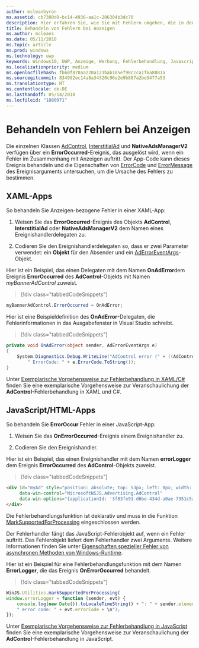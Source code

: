 ```yaml
---
author: mcleanbyron
ms.assetid: cb7380d0-bc14-4936-aa1c-206304b3dc70
description: Hier erfahren Sie, wie Sie mit Fehlern umgehen, die in den Microsoft Advertising-Bibliotheken von der AdControl-Klasse generiert werden.
title: Behandeln von Fehlern bei Anzeigen
ms.author: mcleans
ms.date: 05/11/2018
ms.topic: article
ms.prod: windows
ms.technology: uwp
keywords: Windows10, UWP, Anzeige, Werbung, Fehlerbehandlung, Javascript, XAML, C#
ms.localizationpriority: medium
ms.openlocfilehash: fb60f870aa220a123bab185ef98ccca1f6a8881a
ms.sourcegitcommit: 834992ec14a8a34320c96e2e9b887a2be5477a53
ms.translationtype: HT
ms.contentlocale: de-DE
ms.lasthandoff: 05/14/2018
ms.locfileid: "1880971"
---
```

# <a name="handle-ad-errors"></a>Behandeln von Fehlern bei Anzeigen

Die einzelnen Klassen [AdControl](https://msdn.microsoft.com/library/windows/apps/microsoft.advertising.winrt.ui.adcontrol.aspx), [InterstitialAd](https://msdn.microsoft.com/library/windows/apps/microsoft.advertising.winrt.ui.interstitialad.aspx) und **NativeAdsManagerV2** verfügen über ein **ErrorOccurred**-Ereignis, das ausgelöst wird, wenn ein Fehler im Zusammenhang mit Anzeigen auftritt. Der App-Code kann dieses Ereignis behandeln und die Eigenschaften von [ErrorCode](https://msdn.microsoft.com/library/windows/apps/microsoft.advertising.winrt.ui.aderroreventargs.errorcode.aspx) und [ErrorMessage](https://msdn.microsoft.com/library/windows/apps/microsoft.advertising.winrt.ui.aderroreventargs.errormessage.aspx) des Ereignisarguments untersuchen, um die Ursache des Fehlers zu bestimmen.

<span id="bkmk-dotnet"/>

## <a name="xaml-apps"></a>XAML-Apps

So behandeln Sie Anzeigen-bezogene Fehler in einer XAML-App:

1. Weisen Sie das **ErrorOccurred**-Ereignis des Objekts **AdControl**, **InterstitialAd** oder **NativeAdsManagerV2** dem Namen eines Ereignishandlerdelegaten zu.

2. Codieren Sie den Ereignishandlerdelegaten so, dass er zwei Parameter verwendet: ein **Objekt** für den Absender und ein [AdErrorEventArgs](https://msdn.microsoft.com/library/windows/apps/microsoft.advertising.winrt.ui.aderroreventargs.aspx)-Objekt.

Hier ist ein Beispiel, das einen Delegaten mit dem Namen **OnAdError**dem Ereignis **ErrorOccurred** des **AdControl**-Objekts mit Namen *myBannerAdControl* zuweist.

> [!div class="tabbedCodeSnippets"]
``` csharp
myBannerAdControl.ErrorOccurred = OnAdError;
```

Hier ist eine Beispieldefinition des **OnAdError**-Delegaten, die Fehlerinformationen in das Ausgabefenster in Visual Studio schreibt.

> [!div class="tabbedCodeSnippets"]
``` csharp
private void OnAdError(object sender, AdErrorEventArgs e)
{
    System.Diagnostics.Debug.WriteLine("AdControl error (" + ((AdControl)sender).Name + "): " + e.Error +
        " ErrorCode: " + e.ErrorCode.ToString());
}
```

Unter [Exemplarische Vorgehensweise zur Fehlerbehandlung in XAML/C#](error-handling-in-xamlc-walkthrough.md) finden Sie eine exemplarische Vorgehensweise zur Veranschaulichung der **AdControl**-Fehlerbehandlung in XAML und C#.

<span id="bkmk-javascript"/>

## <a name="javascripthtml-apps"></a>JavaScript/HTML-Apps

So behandeln Sie **ErrorOccur** Fehler in einer JavaScript-App:

1.  Weisen Sie das **OnErrorOccurred**-Ereignis einem Ereignishandler zu.

2.  Codieren Sie den Ereignishandler.

Hier ist ein Beispiel, das einen Ereignishandler mit dem Namen **errorLogger** dem Ereignis **ErrorOccurred** des **AdControl**-Objekts zuweist.

> [!div class="tabbedCodeSnippets"]
``` html
<div id="myAd" style="position: absolute; top: 53px; left: 0px; width: 250px; height: 250px; z-index: 1"
     data-win-control="MicrosoftNSJS.Advertising.AdControl"
     data-win-options="{applicationId: '3f83fe91-d6be-434d-a0ae-7351c5a997f1', adUnitId: 'test', onErrorOccurred: errorLogger}">
</div>
```

Die Fehlerbehandlungsfunktion ist deklarativ und muss in die Funktion [MarkSupportedForProcessing](http://msdn.microsoft.com/library/windows/apps/Hh967819.aspx) eingeschlossen werden.

Der Fehlerhandler fängt das JavaScript-Fehlerobjekt auf, wenn ein Fehler auftritt. Das Fehlerobjekt liefert dem Fehlerhandler zwei Argumente. Weitere Informationen finden Sie unter [Eigenschaften spezieller Fehler von asynchronen Methoden von Windows-Runtime](http://msdn.microsoft.com/library/windows/apps/hh994690.aspx).

Hier ist ein Beispiel für eine Fehlerbehandlungsfunktion mit dem Namen **ErrorLogger**, die das Ereignis **OnErrorOccurred** behandelt.

> [!div class="tabbedCodeSnippets"]
``` javascript
WinJS.Utilities.markSupportedForProcessing(
window.errorLogger = function (sender, evt) {
    console.log(new Date()).toLocaleTimeString() + ": " + sender.element.id + " error: " + evt.errorMessage +
    " error code: " + evt.errorCode + \n");
});
```

Unter [Exemplarische Vorgehensweise zur Fehlerbehandlung in JavaScript](error-handling-in-javascript-walkthrough.md) finden Sie eine exemplarische Vorgehensweise zur Veranschaulichung der **AdControl**-Fehlerbehandlung in JavaScript.

